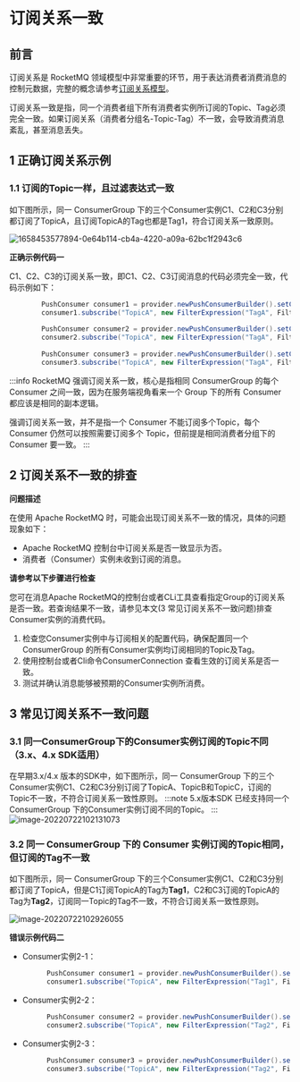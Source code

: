 # 订阅关系一致

## 前言

订阅关系是 RocketMQ 领域模型中非常重要的环节，用于表达消费者消费消息的控制元数据，完整的概念请参考[订阅关系模型](../03-domainModel/09subscription.md)。

订阅关系一致是指，同一个消费者组下所有消费者实例所订阅的Topic、Tag必须完全一致。如果订阅关系（消费者分组名-Topic-Tag）不一致，会导致消费消息紊乱，甚至消息丢失。

## 1  正确订阅关系示例

### 1.1 订阅的Topic一样，且过滤表达式一致

如下图所示，同一 ConsumerGroup 下的三个Consumer实例C1、C2和C3分别都订阅了TopicA，且订阅TopicA的Tag也都是Tag1，符合订阅关系一致原则。

![1658453577894-0e64b114-cb4a-4220-a09a-62bc1f2943c6](https://tva1.sinaimg.cn/large/e6c9d24egy1h4lfsw9aaaj20ie0deq3i.jpg)


**正确示例代码一**

C1、C2、C3的订阅关系一致，即C1、C2、C3订阅消息的代码必须完全一致，代码示例如下：

```java
        PushConsumer consumer1 = provider.newPushConsumerBuilder().setConsumerGroup("GroupA").build();
        consumer1.subscribe("TopicA", new FilterExpression("TagA", FilterExpressionType.TAG));
        
        PushConsumer consumer2 = provider.newPushConsumerBuilder().setConsumerGroup("GroupA").build();
        consumer2.subscribe("TopicA", new FilterExpression("TagA", FilterExpressionType.TAG));
        
        PushConsumer consumer3 = provider.newPushConsumerBuilder().setConsumerGroup("GroupA").build();
        consumer3.subscribe("TopicA", new FilterExpression("TagA", FilterExpressionType.TAG));
```
:::info
RocketMQ 强调订阅关系一致，核心是指相同 ConsumerGroup 的每个 Consumer 之间一致，因为在服务端视角看来一个 Group 下的所有 Consumer 都应该是相同的副本逻辑。

强调订阅关系一致，并不是指一个 Consumer 不能订阅多个Topic，每个 Consumer 仍然可以按照需要订阅多个 Topic，但前提是相同消费者分组下的 Consumer 要一致。
:::


## 2 订阅关系不一致的排查

**问题描述**

在使用 Apache RocketMQ 时，可能会出现订阅关系不一致的情况，具体的问题现象如下：

- Apache RocketMQ 控制台中订阅关系是否一致显示为否。
- 消费者（Consumer）实例未收到订阅的消息。

**请参考以下步骤进行检查**

您可在消息Apache RocketMQ的控制台或者CLi工具查看指定Group的订阅关系是否一致。若查询结果不一致，请参见本文(3 常见订阅关系不一致问题)排查Consumer实例的消费代码。

1. 检查您Consumer实例中与订阅相关的配置代码，确保配置同一个 ConsumerGroup 的所有Consumer实例均订阅相同的Topic及Tag。
2. 使用控制台或者Cli命令ConsumerConnection 查看生效的订阅关系是否一致。
3. 测试并确认消息能够被预期的Consumer实例所消费。

## 3 常见订阅关系不一致问题

### 3.1 同一ConsumerGroup下的Consumer实例订阅的Topic不同（3.x、4.x SDK适用）

在早期3.x/4.x 版本的SDK中，如下图所示，同一 ConsumerGroup 下的三个Consumer实例C1、C2和C3分别订阅了TopicA、TopicB和TopicC，订阅的Topic不一致，不符合订阅关系一致性原则。
:::note
5.x版本SDK 已经支持同一个 ConsumerGroup 下的Consumer实例订阅不同的Topic。
:::
![image-20220722102131073](https://tva1.sinaimg.cn/large/e6c9d24egy1h4lfvy56ufj20oh0h9wfg.jpg)

### 3.2 同一 ConsumerGroup 下的 Consumer 实例订阅的Topic相同，但订阅的Tag不一致

如下图所示，同一 ConsumerGroup 下的三个Consumer实例C1、C2和C3分别都订阅了TopicA，但是C1订阅TopicA的Tag为**Tag1**，C2和C3订阅的TopicA的Tag为**Tag2**，订阅同一Topic的Tag不一致，不符合订阅关系一致性原则。

![image-20220722102926055](https://tva1.sinaimg.cn/large/e6c9d24egy1h4lfw59vm9j20o30gwwfh.jpg)

**错误示例代码二**

+ Consumer实例2-1：

  ```java
        PushConsumer consumer1 = provider.newPushConsumerBuilder().setConsumerGroup("GroupA").build();
        consumer1.subscribe("TopicA", new FilterExpression("Tag1", FilterExpressionType.TAG));
  ```

  

+ Consumer实例2-2：

  ```java
        PushConsumer consumer2 = provider.newPushConsumerBuilder().setConsumerGroup("GroupA").build();
        consumer2.subscribe("TopicA", new FilterExpression("Tag2", FilterExpressionType.TAG));
  ```

+ Consumer实例2-3：

  ```java
        PushConsumer consumer3 = provider.newPushConsumerBuilder().setConsumerGroup("GroupA").build();
        consumer3.subscribe("TopicA", new FilterExpression("Tag2", FilterExpressionType.TAG));
  ```





